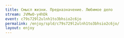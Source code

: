 ```yaml
---
title: Смысл жизни. Предназначение. Любимое дело
stream: JVMwO-y4hDk
event: c79s729l2ulnh1to3bhsio2c6jo
permalink: /enjoy/spld/c79s729l2ulnh1to3bhsio2c6jo/
layout: enjoy
---
```

